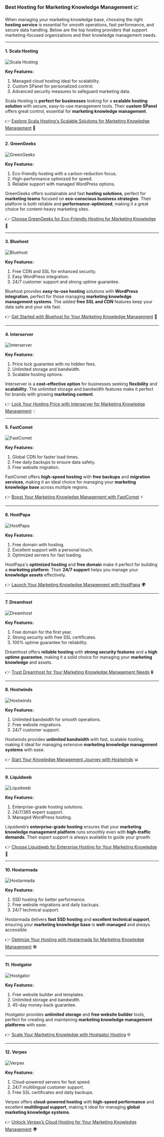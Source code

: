### Best Hosting for Marketing Knowledge Management 📈

When managing your marketing knowledge base, choosing the right **hosting service** is essential for smooth operations, fast performance, and secure data handling. Below are the top hosting providers that support marketing-focused organizations and their knowledge management needs.

---

#### 1. Scala Hosting
![Scala Hosting](https://i.imgur.com/uJ5JIK3.png "Scala Web Hosting")

**Key Features:**
1. Managed cloud hosting ideal for scalability.
2. Custom SPanel for personalized control.
3. Advanced security measures to safeguard marketing data.

Scala Hosting is **perfect for businesses** looking for a **scalable hosting solution** with secure, easy-to-use management tools. Their **custom SPanel** offers great control, essential for **marketing knowledge management**.

👉 [Explore Scala Hosting's Scalable Solutions for Marketing Knowledge Management](https://snipitx.com/scala-jy) 🚀

---

#### 2. GreenGeeks
![GreenGeeks](https://i.imgur.com/eEwuntu.jpg "GreenGeeks Hosting")

**Key Features:**
1. Eco-friendly hosting with a carbon-reduction focus.
2. High-performance optimized for speed.
3. Reliable support with managed WordPress options.

GreenGeeks offers sustainable and fast **hosting solutions**, perfect for **marketing teams** focused on **eco-conscious business strategies**. Their platform is both reliable and **performance-optimized**, making it a great choice for content-heavy marketing sites.

👉 [Choose GreenGeeks for Eco-Friendly Hosting for Marketing Knowledge](https://snipitx.com/greengeeks-jy) 🌱

---

#### 3. Bluehost
![Bluehost](https://i.imgur.com/PasFF9E.jpeg "Bluehost Hosting")

**Key Features:**
1. Free CDN and SSL for enhanced security.
2. Easy WordPress integration.
3. 24/7 customer support and strong uptime guarantee.

Bluehost provides **easy-to-use hosting** solutions with **WordPress integration**, perfect for those managing **marketing knowledge management systems**. The added **free SSL and CDN** features keep your data safe and your site fast.

👉 [Get Started with Bluehost for Your Marketing Knowledge Management](https://snipitx.com/bluehost-jy) 🔐

---

#### 4. Interserver
![Interserver](https://i.imgur.com/OM5dOEW.jpeg "Interserver Hosting")

**Key Features:**
1. Price lock guarantee with no hidden fees.
2. Unlimited storage and bandwidth.
3. Scalable hosting options.

Interserver is a **cost-effective option** for businesses seeking **flexibility** and **scalability**. The unlimited storage and bandwidth features make it perfect for brands with growing **marketing content**.

👉 [Lock Your Hosting Price with Interserver for Marketing Knowledge Management](https://snipitx.com/interserver-jy) 💡

---

#### 5. FastComet
![FastComet](https://i.imgur.com/7qgXuWp.png "FastComet Hosting")

**Key Features:**
1. Global CDN for faster load times.
2. Free daily backups to ensure data safety.
3. Free website migration.

FastComet offers **high-speed hosting** with **free backups** and **migration services**, making it an ideal choice for managing your **marketing knowledge base** across multiple regions.

👉 [Boost Your Marketing Knowledge Management with FastComet](https://snipitx.com/fastcomet-jy) ⚡

---

#### 6. HostPapa
![HostPapa](https://i.imgur.com/ouDTkvl.jpeg "HostPapa Hosting")

**Key Features:**
1. Free domain with hosting.
2. Excellent support with a personal touch.
3. Optimized servers for fast loading.

HostPapa's **optimized hosting** and **free domain** make it perfect for building a **marketing platform**. Their **24/7 support** helps you manage your **knowledge assets** effectively.

👉 [Launch Your Marketing Knowledge Management with HostPapa](https://snipitx.com/hostpapa-jy) 🌍

---

#### 7. Dreamhost
![Dreamhost](https://i.imgur.com/rXIg8ip.jpeg "Dreamhost Hosting")

**Key Features:**
1. Free domain for the first year.
2. Strong security with free SSL certificates.
3. 100% uptime guarantee for reliability.

Dreamhost offers **reliable hosting** with **strong security features** and a **high uptime guarantee**, making it a solid choice for managing your **marketing knowledge** and assets.

👉 [Trust Dreamhost for Your Marketing Knowledge Management Needs](https://snipitx.com/dreamhost-jy) 🔒

---

#### 8. Hostwinds
![Hostwinds](https://i.imgur.com/53aSNXx.jpeg "Hostwinds Hosting")

**Key Features:**
1. Unlimited bandwidth for smooth operations.
2. Free website migrations.
3. 24/7 customer support.

Hostwinds provides **unlimited bandwidth** with fast, scalable hosting, making it ideal for managing extensive **marketing knowledge management systems** with ease.

👉 [Start Your Knowledge Management Journey with Hostwinds](https://snipitx.com/hostwinds-jy) 📊

---

#### 9. Liquidweb
![Liquidweb](https://i.imgur.com/4IvT9SC.jpeg "Liquidweb Hosting")

**Key Features:**
1. Enterprise-grade hosting solutions.
2. 24/7/365 expert support.
3. Managed WordPress hosting.

Liquidweb’s **enterprise-grade hosting** ensures that your **marketing knowledge management platform** runs smoothly even with **high-traffic demands**. Their expert support is always available to guide your growth.

👉 [Choose Liquidweb for Enterprise Hosting for Your Marketing Knowledge](https://snipitx.com/liquidweb-jy) 🚀

---

#### 10. Hostarmada
![Hostarmada](https://i.imgur.com/KFbdf3o.jpeg "Hostarmada Hosting")

**Key Features:**
1. SSD hosting for better performance.
2. Free website migrations and daily backups.
3. 24/7 technical support.

Hostarmada delivers **fast SSD hosting** and **excellent technical support**, ensuring your **marketing knowledge base** is **well-managed** and always accessible.

👉 [Optimize Your Hosting with Hostarmada for Marketing Knowledge Management](https://snipitx.com/hostarmada-jy) 🛠️

---

#### 11. Hostgator
![Hostgator](https://i.imgur.com/BcVkH57.jpeg "Hostgator Hosting")

**Key Features:**
1. Free website builder and templates.
2. Unlimited storage and bandwidth.
3. 45-day money-back guarantee.

Hostgator provides **unlimited storage** and **free website builder** tools, perfect for creating and maintaining **marketing knowledge management platforms** with ease.

👉 [Scale Your Marketing Knowledge with Hostgator Hosting](https://snipitx.com/hostgator-jy) 🌐

---

#### 12. Verpex
![Verpex](https://i.imgur.com/6x5LhiS.jpeg "Verpex Hosting")

**Key Features:**
1. Cloud-powered servers for fast speed.
2. 24/7 multilingual customer support.
3. Free SSL certificates and daily backups.

Verpex offers **cloud-powered hosting** with **high-speed performance** and excellent **multilingual support**, making it ideal for managing **global marketing knowledge systems**.

👉 [Unlock Verpex’s Cloud Hosting for Your Marketing Knowledge Management](https://snipitx.com/verpex-jy) 🌍

